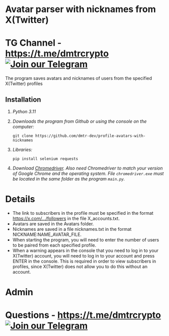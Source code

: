 # Avatar parser with nicknames from X(Twitter)
# TG Channel - https://t.me/dmtrcrypto [![Join our Telegram](https://img.shields.io/badge/Telegram-2CA5E0?style=for-the-badge&logo=telegram&logoColor=white)](https://t.me/dmtrcrypto)

The program saves avatars and nicknames of users from the specified X(Twitter) profiles

## Installation
1. *Python 3.11*
2. *Downloads the program from Github or using the console on the computer:*
 
    ```
    git clone https://github.com/dmtr-dev/profile-avatars-with-nicknames
    ```
3. *Libraries:*

    ```
    pip install selenium requests
    ```
4. *Download [Chromedriver](https://googlechromelabs.github.io/chrome-for-testing/#stable). Also need Chromedriver to match your version of Google Chrome and the operating system. File `chromedriver.exe` must be located in the same folder as the program `main.py`.*

# Details
- The link to subscribers in the profile must be specified in the format https://x.com/.../followers in the file X_accounts.txt.
- Avatars are saved in the Avatars folder.
- Nicknames are saved in a file nicknames.txt in the format NICKNAME:NAME_AVATAR_FILE.
- When starting the program, you will need to enter the number of users to be paired from each specified profile.
- When a warning appears in the console that you need to log in to your X(Twitter) account, you will need to log in to your account and press ENTER in the console. This is required in order to view subscribers in profiles, since X(Twitter) does not allow you to do this without an account.

# Admin
# Questions - https://t.me/dmtrcrypto [![Join our Telegram](https://img.shields.io/badge/Telegram-2CA5E0?style=for-the-badge&logo=telegram&logoColor=white)](https://t.me/dmtrcrypto)
